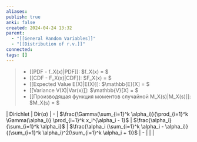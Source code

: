 ```yaml
---
aliases: 
publish: true
anki: false
created: 2024-04-24 13:32
parent:
  - "[[General Random Variables]]"
  - "[[Distribution of r.v.]]"
connected: 
tags: []
---
```


> - [[PDF - f_X(x)|PDF]]: $f_X(x) = $
> - [[CDF - F_X(x)|CDF]]: $F_X(x) = $
> - [[Expected Value E(X)|E(X)]]: $\mathbb{E}[X] = $
> - [[Variance V(X)|Var(x)]]: $\mathbb{V}[X] = $
> - [[Производящая функция моментов случайной M_X(s)|M_X(s)]]: $M_X(s) = $  

| Dirichlet           | $\text{Dir}(\alpha)$             | -                                                       | $\frac{\Gamma(\sum_{i=1}^k \alpha_i)}{\prod_{i=1}^k \Gamma(\alpha_i)} \prod_{i=1}^k x_i^{\alpha_i - 1}$ | $\frac{\alpha_i}{\sum_{i=1}^k \alpha_i}$                         | $\frac{\alpha_i (\sum_{i=1}^k \alpha_i - \alpha_i)}{(\sum_{i=1}^k \alpha_i)^2(\sum_{i=1}^k \alpha_i + 1)}$        | -                                                                                        |          |                                                                             |